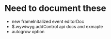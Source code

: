 Need to document these
======================
- new frameInitalized event editorDoc
- $.wywiwyg.addControl api docs and exmaple
- autogrow option